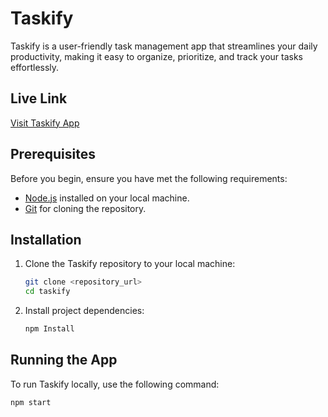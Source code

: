 # Taskify

Taskify is a user-friendly task management app that streamlines your daily productivity, making it easy to organize, prioritize, and track your tasks effortlessly.

## Live Link

[Visit Taskify App](https://www.taskifyapp.com)

## Prerequisites

Before you begin, ensure you have met the following requirements:

- [Node.js](https://nodejs.org/) installed on your local machine.
- [Git](https://git-scm.com/) for cloning the repository.

## Installation

1. Clone the Taskify repository to your local machine:

   ```bash
   git clone <repository_url>
   cd taskify

   ```

2. Install project dependencies:

   ```bash
   npm Install
   ```

## Running the App

To run Taskify locally, use the following command:

    npm start
